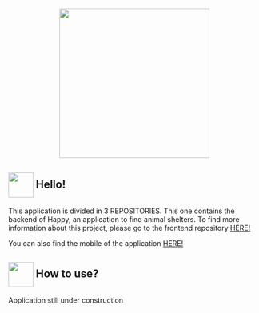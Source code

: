 <h3 align="center">
  <img src="https://user-images.githubusercontent.com/65983895/95797138-1ed07280-0cc5-11eb-8bc6-f1bd6920b02e.png" width="300px"/>
</h3> 
<h2> <img src= "https://img.icons8.com/plasticine/2x/rocket.png" width="50px" height="50px" align="center"/> Hello! </h2>

<p> This application is divided in 3 REPOSITORIES. This one contains the backend of Happy, an application to find animal shelters. To find more information about this project, 
please go to the frontend repository <a href="https://github.com/mjulialobo/happy"> HERE! </a> </p>
<p> You can also find the mobile of the application <a href= "https://github.com/mjulialobo/happy-mobile"> HERE! </a>


<h2> <img src="https://i.dlpng.com/static/png/6577858_preview.png" width="50px" align="center"/> How to use? </h2>
<p> Application still under construction </p>
